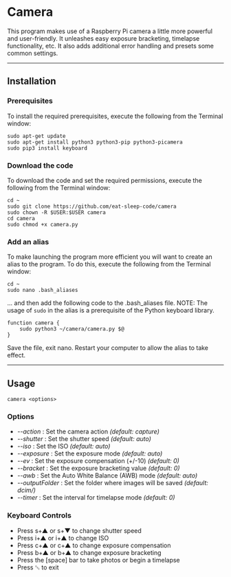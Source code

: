 # Camera

This program makes use of a Raspberry Pi camera a little more powerful and user-friendly.   It unleashes easy exposure bracketing, timelapse functionality, etc.   It also adds additional error handling and presets some common settings.

---
## Installation

### Prerequisites

To install the required prerequisites, execute the following from the Terminal window:
```
sudo apt-get update
sudo apt-get install python3 python3-pip python3-picamera
sudo pip3 install keyboard
```

### Download the code

To download the code and set the required permissions, execute the following from the Terminal window:
```
cd ~
sudo git clone https://github.com/eat-sleep-code/camera
sudo chown -R $USER:$USER camera
cd camera
sudo chmod +x camera.py
```
### Add an alias

To make launching the program more efficient you will want to create an alias to the program.   To do this, execute the following from the Terminal window:
```
cd ~
sudo nano .bash_aliases
```
... and then add the following code to the .bash_aliases file.   NOTE: The usage of `sudo` in the alias is a prerequisite of the Python keyboard library.      
```
function camera {
	sudo python3 ~/camera/camera.py $@
}
```
Save the file, exit nano.
Restart your computer to allow the alias to take effect.

---

## Usage
```
camera <options>
```

### Options

+ _--action_ : Set the camera action     *(default: capture)*
+ _--shutter_ : Set the shutter speed     *(default: auto)*
+ _--iso_ : Set the ISO     *(default: auto)*
+ _--exposure_ : Set the exposure mode     *(default: auto)*
+ _--ev_ : Set the exposure compensation (+/-10)     *(default: 0)*
+ _--bracket_ : Set the exposure bracketing value     *(default: 0)*
+ _--awb_ : Set the Auto White Balance (AWB) mode      *(default: auto)*
+ _--outputFolder_ : Set the folder where images will be saved     *(default: dcim/)* 
+ _--timer_ : Set the interval for timelapse mode     *(default: 0)* 

### Keyboard Controls
+ Press s+&#x25B2; or s+&#x25BC; to change shutter speed
+ Press i+&#x25B2; or i+&#x25B2; to change ISO
+ Press c+&#x25B2; or c+&#x25B2; to change exposure compensation
+ Press b+&#x25B2; or b+&#x25B2; to change exposure bracketing
+ Press the [space] bar to take photos or begin a timelapse
+ Press &#x241B; to exit

